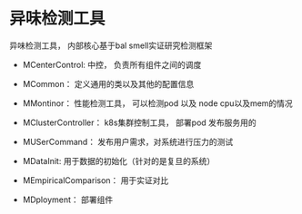 # 异味检测工具

异味检测工具， 内部核心基于bal smell实证研究检测框架

- MCenterControl: 中控， 负责所有组件之间的调度
- MCommon： 定义通用的类以及其他的配置信息
- MMontinor： 性能检测工具， 可以检测pod 以及 node cpu以及mem的情况
- MClusterController： k8s集群控制工具， 部署pod 发布服务用的
- MUSerCommand： 发布用户需求，对系统进行压力的测试
- MDataInit: 用于数据的初始化（针对的是复旦的系统）

- MEmpiricalComparison： 用于实证对比

- MDployment： 部署组件

